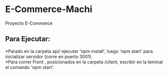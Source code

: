 # E-Commerce-Machi

Proyecto E-Commerce

## Para Ejecutar:</br>
*Parado en la carpeta api/ ejecutar 'npm install', luego 'npm start' para inicializar servidor (corre en puerto 3001).</br>
*Para correr Front , posicionados en la carpeta /client, escribir en la teminal el comando 'npm start'. 

